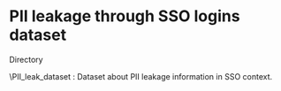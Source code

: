 # PII leakage through SSO logins dataset
Directory

\PII_leak_dataset : Dataset about PII leakage information in SSO context.
